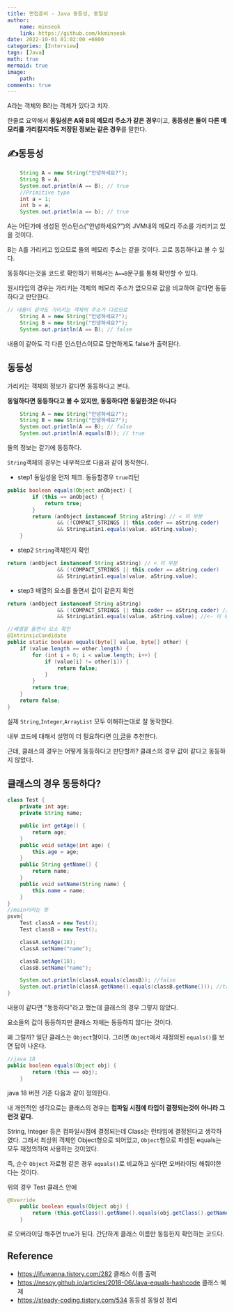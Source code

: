 ```yaml
---
title: 면접준비 - Java 동등성, 동일성
author: 
    name: minseok
    link: https://github.com/kkminseok
date: 2022-10-01 01:02:00 +0800
categories: [Interview]
tags: [Java]
math: true
mermaid: true
image: 
    path: 
comments: true
---
```


A라는 객체와 B라는 객체가 있다고 치자.

한줄로 요약해서 **동일성은 A와 B의 메모리 주소가 같은 경우**이고, **동등성은 둘이 다른 메모리를 가리킬지라도 저장된 정보는 같은 경우**를 말한다.

## ✍️동등성

```java
    String A = new String("안녕하세요?");
    String B = A;
    System.out.println(A == B); // true
    //Primitive type
    int a = 1;
    int b = a;
    System.out.println(a == b); // true
```

A는 어딘가에 생성된 인스턴스("안녕하세요?")의 JVM내의 메모리 주소를 가리키고 있을 것이다.

B는 A를 가리키고 있으므로 둘의 메모리 주소는 같을 것이다. 고로 동등하다고 볼 수 있다.

동등하다는것을 코드로 확인하기 위해서는 `A==B`문구를 통해 확인할 수 있다.

원시타입의 경우는 가리키는 객체의 메모리 주소가 없으므로 값을 비교하여 같다면 동등하다고 판단한다.

```java
// 내용이 같아도 가리키는 객체의 주소가 다르므로 
    String A = new String("안녕하세요?");
    String B = new String("안녕하세요?");
    System.out.println(A == B); // false
```

내용이 같아도 각 다른 인스턴스이므로 당연하게도 false가 출력된다.


## 동등성

가리키는 객체의 정보가 같다면 동등하다고 본다.

**동일하다면 동등하다고 볼 수 있지만, 동등하다면 동일한것은 아니다**

```java
    String A = new String("안녕하세요?");
    String B = new String("안녕하세요?");
    System.out.println(A == B); // false
    System.out.println(A.equals(B)); // true
```

둘의 정보는 같기에 동등하다. 

`String`객체의 경우는 내부적으로 다음과 같이 동작한다.

- step1 동일성을 먼저 체크. 동등할경우 `true`리턴

```java
public boolean equals(Object anObject) {
        if (this == anObject) {
            return true;
        }
        return (anObject instanceof String aString) // < 이 부분
                && (!COMPACT_STRINGS || this.coder == aString.coder)
                && StringLatin1.equals(value, aString.value);
    }
```

- step2 `String`객체인지 확인

```java
return (anObject instanceof String aString) // < 이 부분
                && (!COMPACT_STRINGS || this.coder == aString.coder)
                && StringLatin1.equals(value, aString.value);
```

- step3 배열의 요소를 돌면서 값이 같은지 확인

```java
return (anObject instanceof String aString) 
                && (!COMPACT_STRINGS || this.coder == aString.coder) //<- 해석 불가.
                && StringLatin1.equals(value, aString.value); //<- 이 부분

//배열을 돌면서 요소 확인
@IntrinsicCandidate
public static boolean equals(byte[] value, byte[] other) {
    if (value.length == other.length) {
        for (int i = 0; i < value.length; i++) {
            if (value[i] != other[i]) {
                return false;
            }
        }
        return true;
    }
    return false;
}
```

실제 `String`,`Integer`,`ArrayList` 모두 이해하는대로 잘 동작한다.

내부 코드에 대해서 설명이 더 필요하다면 [이 글](https://steady-coding.tistory.com/534)을 추천한다.

근데, 클래스의 경우는 어떻게 동등하다고 판단할까? 클래스의 경우 값이 같다고 동등하지 않았다.

## 클래스의 경우 동등하다?

```java
class Test {
    private int age;
    private String name;

    public int getAge() {
        return age;
    }
    public void setAge(int age) {
        this.age = age;
    }
    public String getName() {
        return name;
    }
    public void setName(String name) {
        this.name = name;
    }
}
//main이라는 뜻
psvm{
    Test classA = new Test();
    Test classB = new Test();

    classA.setAge(18);
    classA.setName("name");

    classB.setAge(18);
    classB.setName("name");

    System.out.println(classA.equals(classB)); //false
    System.out.println(classA.getName().equals(classB.getName())); //true
}
```

내용이 같다면 "동등하다"라고 했는데 클래스의 경우 그렇지 않았다.

요소들의 값이 동등하지만 클래스 자체는 동등하지 않다는 것이다.

왜 그럴까? 일단 클래스는 `Object`형이다. 그러면 `Object`에서 재정의된 `equals()`를 보면 답이 나온다.

```java
//java 18
public boolean equals(Object obj) {
        return (this == obj);
    }
```

java 18 버전 기준 다음과 같이 정의한다. 

내 개인적인 생각으로는 클래스의 경우는 **컴파일 시점에 타입이 결정되는것이 아니라 그런것 같다.**

String, Integer 등은 컴파일시점에 결정되는데 Class는 런타임에 결정된다고 생각하였다. 그래서 최상위 객체인 Object형으로 되어있고, `Object`형으로 파생된 equals는 모두 재정의하여 사용하는 것이었다. 

즉, 순수 `Object` 자료형 같은 경우 `equals()`로 비교하고 싶다면 오버라이딩 해줘야한다는 것이다.

위의 경우 Test 클래스 안에

```java
@Override
    public boolean equals(Object obj) {
        return (this.getClass().getName().equals(obj.getClass().getName()));
    }
```
로 오버라이딩 해주면 true가 된다. 간단하게 클래스 이름만 동등한지 확인하는 코드다.



## Reference

- <https://ifuwanna.tistory.com/282> 클래스 이름 출력
- <https://nesoy.github.io/articles/2018-06/Java-equals-hashcode> 클래스 예제
- <https://steady-coding.tistory.com/534> 동등성 동일성 정리
